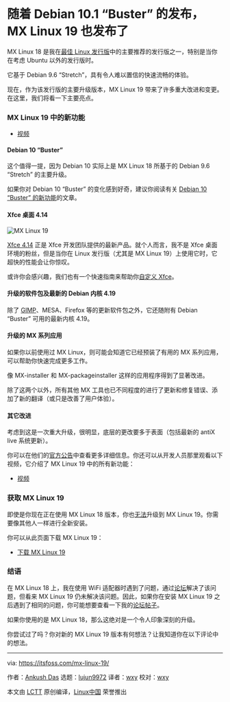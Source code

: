 [#]: collector: (lujun9972)
[#]: translator: (wxy)
[#]: reviewer: (wxy)
[#]: publisher: ( )
[#]: url: ( )
[#]: subject: (MX Linux 19 Released With Debian 10.1 ‘Buster’ & Other Improvements)
[#]: via: (https://itsfoss.com/mx-linux-19/)
[#]: author: (Ankush Das https://itsfoss.com/author/ankush/)

随着 Debian 10.1 “Buster” 的发布，MX Linux 19 也发布了
======

MX Linux 18 是我在[最佳 Linux 发行版][1]中的主要推荐的发行版之一，特别是当你在考虑 Ubuntu 以外的发行版时。

它基于 Debian 9.6 “Stretch”，具有令人难以置信的快速流畅的体验。

现在，作为该发行版的主要升级版本，MX Linux 19 带来了许多重大改进和变更。在这里，我们将看一下主要亮点。

### MX Linux 19 中的新功能

- [视频](https://player.vimeo.com/video/368459760)

#### Debian 10 “Buster”

这个值得一提，因为 Debian 10 实际上是 MX Linux 18 所基于的 Debian 9.6 “Stretch” 的主要升级。

如果你对 Debian 10 “Buster” 的变化感到好奇，建议你阅读有关 [Debian 10 “Buster” 的新功能][3]的文章。

#### Xfce 桌面 4.14

![MX Linux 19][4]

[Xfce 4.14][5] 正是 Xfce 开发团队提供的最新产品。就个人而言，我不是 Xfce 桌面环境的粉丝，但是当你在 Linux 发行版（尤其是 MX Linux 19）上使用它时，它超快的性能会让你惊叹。

或许你会感兴趣，我们也有一个快速指南来帮助你[自定义 Xfce][6]。

#### 升级的软件包及最新的 Debian 内核 4.19

除了 [GIMP][7]、MESA、Firefox 等的更新软件包之外，它还随附有 Debian “Buster” 可用的最新内核 4.19。

#### 升级的 MX 系列应用

如果你以前使用过 MX Linux，则可能会知道它已经预装了有用的 MX 系列应用，可以帮助你快速完成更多工作。

像 MX-installer 和 MX-packageinstaller 这样的应用程序得到了显著改进。

除了这两个以外，所有其他 MX 工具也已不同程度的进行了更新和修复错误、添加了新的翻译（或只是改善了用户体验）。

#### 其它改进

考虑到这是一次重大升级，很明显，底层的更改要多于表面（包括最新的 antiX live 系统更新）。

你可以在他们的[官方公告][8]中查看更多详细信息。你还可以从开发人员那里观看以下视频，它介绍了 MX Linux 19 中的所有新功能：

- [视频](https://youtu.be/4XVHA4l4Zrc)

### 获取 MX Linux 19

即使是你现在正在使用 MX Linux 18 版本，你也[无法][9]升级到 MX Linux 19。你需要像其他人一样进行全新安装。

你可以从此页面下载 MX Linux 19：

- [下载 MX Linux 19][10]

### 结语

在 MX Linux 18 上，我在使用 WiFi 适配器时遇到了问题，通过[论坛][11]解决了该问题，但看来 MX Linux 19 仍未解决该问题。因此，如果你在安装 MX Linux 19 之后遇到了相同的问题，你可能想要查看一下我的[论坛帖子][11]。

如果你使用的是 MX Linux 18，那么这绝对是一个令人印象深刻的升级。

你尝试过了吗？你对新的 MX Linux 19 版本有何想法？让我知道你在以下评论中的想法。

--------------------------------------------------------------------------------

via: https://itsfoss.com/mx-linux-19/

作者：[Ankush Das][a]
选题：[lujun9972][b]
译者：[wxy](https://github.com/wxy)
校对：[wxy](https://github.com/wxy)

本文由 [LCTT](https://github.com/LCTT/TranslateProject) 原创编译，[Linux中国](https://linux.cn/) 荣誉推出

[a]: https://itsfoss.com/author/ankush/
[b]: https://github.com/lujun9972
[1]: https://linux.cn/article-11411-1.html
[2]: https://www.youtube.com/c/itsfoss?sub_confirmation=1
[3]: https://linux.cn/article-11071-1.html
[4]: https://i0.wp.com/itsfoss.com/wp-content/uploads/2019/10/mx-linux-19.jpg?ssl=1
[5]: https://xfce.org/about/news
[6]: https://itsfoss.com/customize-xfce/
[7]: https://itsfoss.com/gimp-2-10-release/
[8]: https://mxlinux.org/blog/mx-19-patito-feo-released/
[9]: https://mxlinux.org/migration/
[10]: https://mxlinux.org/download-links/
[11]: https://forum.mxlinux.org/viewtopic.php?t=52201
